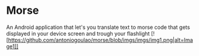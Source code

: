 # Morse
An Android application that let's you translate text to morse code that gets displayed in your device screen and trough your flashlight
[![https://github.com/antoniogoulao/morse/blob/imgs/imgs/img1.png|alt=Image1]]
